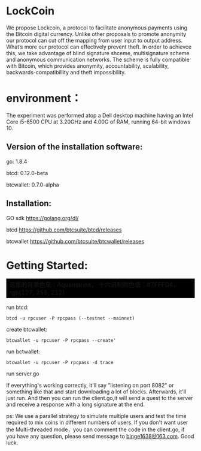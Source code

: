 # LockCoin
We propose Lockcoin, a protocol to facilitate anonymous payments using the Bitcoin digital currency. Unlike other proposals to
promote anonymity our protocol can cut off the mapping from user input to output address. What’s more our protocol can effectively prevent theft. In order to achievce this, we take advantage of blind signature shceme, multisignature scheme and anonymous communication networks. The scheme is fully compatible with Bitcoin, which provides anonymity, accountability, scalability, backwards-compatibillity and theft impossibility.

# environment：

The experiment was performed atop a Dell desktop machine having an Intel Core i5-6500 CPU at 3.20GHz and 4.00G of RAM, running 64-bit windows 10.

## Version of the installation software:

go:  1.8.4

btcd:  0.12.0-beta

btcwallet:  0.7.0-alpha


## Installation:

GO sdk https://golang.org/dl/

btcd https://github.com/btcsuite/btcd/releases

btcwallet https://github.com/btcsuite/btcwallet/releases

# Getting Started:

<table><tr><td bgcolor=#000000>这里的背景色是：Aquamarine，  十六进制颜色值：#7FFFD4， rgb(127, 255, 212)</td></tr></table>

run btcd:

    btcd -u rpcuser -P rpcpass (--testnet --mainnet)

create btcwallet:

    btcwallet -u rpcuser -P rpcpass --create'

run bctwallet:

    btcwallet -u rpcuser -P rpcpass -d trace

run server.go 

If everything's working correctly, it'll say "listening on port 8082" or something like that and start downloading a lot of blocks. Afterwards, it'll just run. And then you can run the client.go,it will send a quest to the server and receive a response with a long signature at the end.

ps: We use a parallel strategy to simulate multiple users and test the time required to mix coins in different numbers of users. If you don't want user the Multi-threaded mode，you can comment the code in the client.go, if you have any question, please send message to binge1638@163.com. Good luck.
